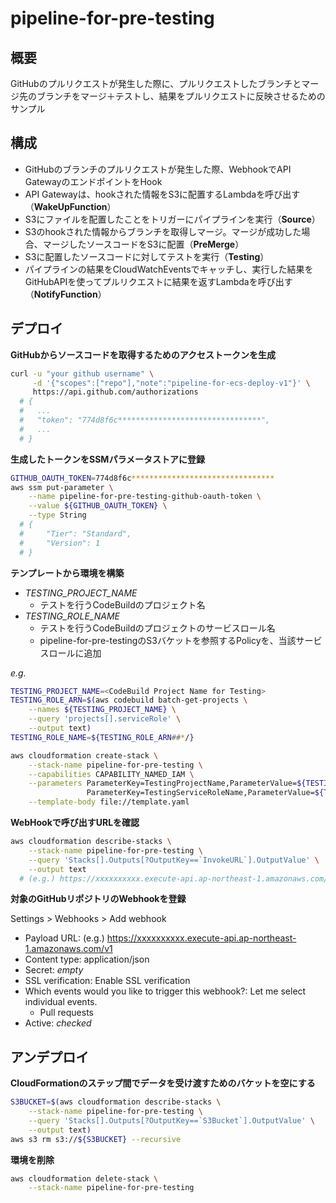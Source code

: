 # pipeline-for-pre-testing

## 概要

GitHubのプルリクエストが発生した際に、プルリクエストしたブランチとマージ先のブランチをマージ＋テストし、結果をプルリクエストに反映させるためのサンプル

## 構成

- GitHubのブランチのプルリクエストが発生した際、WebhookでAPI GatewayのエンドポイントをHook
- API Gatewayは、hookされた情報をS3に配置するLambdaを呼び出す（**WakeUpFunction**）
- S3にファイルを配置したことをトリガーにパイプラインを実行（**Source**）
- S3のhookされた情報からブランチを取得しマージ。マージが成功した場合、マージしたソースコードをS3に配置（**PreMerge**）
- S3に配置したソースコードに対してテストを実行（**Testing**）
- パイプラインの結果をCloudWatchEventsでキャッチし、実行した結果をGitHubAPIを使ってプルリクエストに結果を返すLambdaを呼び出す（**NotifyFunction**）

## デプロイ

**GitHubからソースコードを取得するためのアクセストークンを生成**

```sh
curl -u "your github username" \
     -d '{"scopes":["repo"],"note":"pipeline-for-ecs-deploy-v1"}' \
     https://api.github.com/authorizations
  # {
  #   ...
  #   "token": "774d8f6c********************************",
  #   ...
  # }
```

**生成したトークンをSSMパラメータストアに登録**

```sh
GITHUB_OAUTH_TOKEN=774d8f6c********************************
aws ssm put-parameter \
    --name pipeline-for-pre-testing-github-oauth-token \
    --value ${GITHUB_OAUTH_TOKEN} \
    --type String
  # {
  #     "Tier": "Standard",
  #     "Version": 1
  # }
```

**テンプレートから環境を構築**

- *TESTING_PROJECT_NAME*
  - テストを行うCodeBuildのプロジェクト名
- *TESTING_ROLE_NAME*
  - テストを行うCodeBuildのプロジェクトのサービスロール名
  - pipeline-for-pre-testingのS3バケットを参照するPolicyを、当該サービスロールに追加

*e.g.*

```sh
TESTING_PROJECT_NAME=<CodeBuild Project Name for Testing>
TESTING_ROLE_ARN=$(aws codebuild batch-get-projects \
    --names ${TESTING_PROJECT_NAME} \
    --query 'projects[].serviceRole' \
    --output text)
TESTING_ROLE_NAME=${TESTING_ROLE_ARN##*/}
```

```sh
aws cloudformation create-stack \
    --stack-name pipeline-for-pre-testing \
    --capabilities CAPABILITY_NAMED_IAM \
    --parameters ParameterKey=TestingProjectName,ParameterValue=${TESTING_PROJECT_NAME} \
                 ParameterKey=TestingServiceRoleName,ParameterValue=${TESTING_ROLE_NAME} \
    --template-body file://template.yaml
```

**WebHookで呼び出すURLを確認**

```sh
aws cloudformation describe-stacks \
    --stack-name pipeline-for-pre-testing \
    --query 'Stacks[].Outputs[?OutputKey==`InvokeURL`].OutputValue' \
    --output text
  # (e.g.) https://xxxxxxxxxx.execute-api.ap-northeast-1.amazonaws.com/v1
```

**対象のGitHubリポジトリのWebhookを登録**

Settings > Webhooks > Add webhook

- Payload URL: (e.g.) https://xxxxxxxxxx.execute-api.ap-northeast-1.amazonaws.com/v1
- Content type: application/json
- Secret: *empty*
- SSL verification: Enable SSL verification
- Which events would you like to trigger this webhook?: Let me select individual events.
  - Pull requests
- Active: *checked*

## アンデプロイ

**CloudFormationのステップ間でデータを受け渡すためのバケットを空にする**

```sh
S3BUCKET=$(aws cloudformation describe-stacks \
    --stack-name pipeline-for-pre-testing \
    --query 'Stacks[].Outputs[?OutputKey==`S3Bucket`].OutputValue' \
    --output text)
aws s3 rm s3://${S3BUCKET} --recursive
```

**環境を削除**

```sh
aws cloudformation delete-stack \
    --stack-name pipeline-for-pre-testing
```
